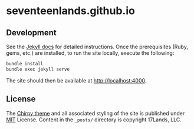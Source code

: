 # seventeenlands.github.io

## Development

See the [Jekyll docs](https://jekyllrb.com/docs/) for detailed instructions. Once the prerequisites (Ruby, gems, etc.) are installed, to run the site locally, execute the following:
```bash
bundle install
bundle exec jekyll serve
```

The site should then be available at [http://localhost:4000](http://localhost:4000).

## License

The [Chirpy theme](https://github.com/cotes2020/jekyll-theme-chirpy/wiki) and all associated styling of the site is published under [MIT](https://github.com/cotes2020/chirpy-starter/blob/master/LICENSE) License. Content in the `_posts/` directory is copyright 17Lands, LLC.
